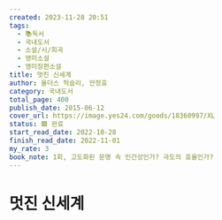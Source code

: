 ```yaml
---
created: 2023-11-28 20:51
tags:
  - 📚독서
  - 국내도서
  - 소설/시/희곡
  - 영미소설
  - 영미장편소설
title: 멋진 신세계
author: 올더스 헉슬리, 안정효
category: 국내도서
total_page: 400
publish_date: 2015-06-12
cover_url: https://image.yes24.com/goods/18360997/XL
status: 🟩 완료
start_read_date: 2022-10-28
finish_read_date: 2022-11-01
my_rate: 3
book_note: 1회, 고도화된 문명 속 인간성인가? 극도의 효율인가?
---
```


# 멋진 신세계

